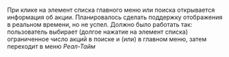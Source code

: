 При клике на элемент списка главного меню или поиска открывается информация об акции.
Планировалось сделать поддержку отображения в реальном времени, но не успел. Должно было работать так: пользователь выбирает (долгое нажатие на элемент списка) ограниченное число акций в поиске и (или) в главном меню, затем переходит в меню *Реал-Тайм* 

